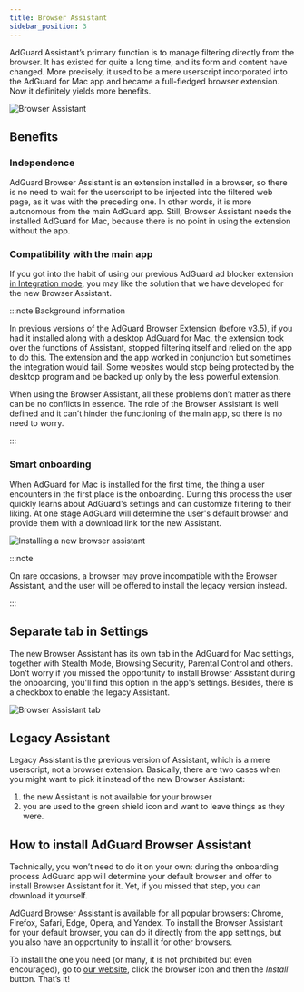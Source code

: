 ```yaml
---
title: Browser Assistant
sidebar_position: 3
---
```


AdGuard Assistant’s primary function is to manage filtering directly from the browser. It has existed for quite a long time, and its form and content have changed. More precisely, it used to be a mere userscript incorporated into the AdGuard for Mac app and became a full-fledged browser extension. Now it definitely yields more benefits.

![Browser Assistant](https://cdn.adtidy.org/content/kb/ad_blocker/mac/assistantmac.jpg)

## Benefits

### Independence

AdGuard Browser Assistant is an extension installed in a browser, so there is no need to wait for the userscript to be injected into the filtered web page, as it was with the preceding one. In other words, it is more autonomous from the main AdGuard app. Still, Browser Assistant needs the installed AdGuard for Mac, because there is no point in using the extension without the app.

### Compatibility with the main app

If you got into the habit of using our previous AdGuard ad blocker extension [in Integration mode](/adguard-browser-extension/integration-mode), you may like the solution that we have developed for the new Browser Assistant.

:::note Background information

In previous versions of the AdGuard Browser Extension (before v3.5), if you had it installed along with a desktop AdGuard for Mac, the extension took over the functions of Assistant, stopped filtering itself and relied on the app to do this. The extension and the app worked in conjunction but sometimes the integration would fail. Some websites would stop being protected by the desktop program and be backed up only by the less powerful extension.

When using the Browser Assistant, all these problems don’t matter as there can be no conflicts in essence. The role of the Browser Assistant is well defined and it can’t hinder the functioning of the main app, so there is no need to worry.

:::

### Smart onboarding

When AdGuard for Mac is installed for the first time, the thing a user encounters in the first place is the onboarding. During this process the user quickly learns about AdGuard's settings and can customize filtering to their liking. At one stage AdGuard will determine the user's default browser and provide them with a download link for the new Assistant.

![Installing a new browser assistant](https://cdn.adtidy.org/content/kb/ad_blocker/mac/assistant_onboarding_safari.jpg)

:::note

On rare occasions, a browser may prove incompatible with the Browser Assistant, and the user will be offered to install the legacy version instead.

:::

## Separate tab in Settings

The new Browser Assistant has its own tab in the AdGuard for Mac settings, together with Stealth Mode, Browsing Security, Parental Control and others. Don’t worry if you missed the opportunity to install Browser Assistant during the onboarding, you'll find this option in the app's settings. Besides, there is a checkbox to enable the legacy Assistant.

![Browser Assistant tab](https://cdn.adtidy.org/content/kb/ad_blocker/mac/assistant-separate-tab.png)

## Legacy Assistant

Legacy Assistant is the previous version of Assistant, which is a mere userscript, not a browser extension.
Basically, there are two cases when you might want to pick it instead of the new Browser Assistant:

1. the new Assistant is not available for your browser
1. you are used to the green shield icon and want to leave things as they were.

## How to install AdGuard Browser Assistant

Technically, you won’t need to do it on your own: during the onboarding process AdGuard app will determine your default browser and offer to install Browser Assistant for it. Yet, if you missed that step, you can download it yourself.

AdGuard Browser Assistant is available for all popular browsers: Chrome, Firefox, Safari, Edge, Opera, and Yandex. To install the Browser Assistant for your default browser, you can do it directly from the app settings, but you also have an opportunity to install it for other browsers.

To install the one you need (or many, it is not prohibited but even encouraged), go to [our website](https://adguard.com/adguard-assistant/overview.html), click the browser icon and then the *Install* button. That’s it!
